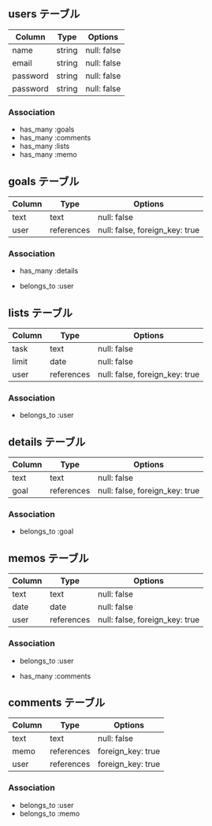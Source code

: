 ## users テーブル

| Column   | Type   | Options     |
| -------- | ------ | ----------- |
| name     | string | null: false |
| email    | string | null: false |
| password | string | null: false |
| password | string | null: false |

### Association

* has_many :goals
* has_many :comments
* has_many :lists
* has_many :memo

## goals テーブル

| Column | Type   | Options     |
| ------ | ------ | ----------- |
| text   | text   | null: false |
| user   | references | null: false, foreign_key: true |

### Association

* has_many :details
- belongs_to :user


## lists テーブル

| Column | Type       | Options                        |
| ------ | ---------- | ------------------------------ |
| task   | text       | null: false |
| limit  | date       | null: false |
| user   | references | null: false, foreign_key: true |

### Association

- belongs_to :user

## details テーブル

| Column  | Type       | Options                        |
| ------- | ---------- | ------------------------------ |
| text    | text       | null: false                    |
| goal    | references | null: false, foreign_key: true |

### Association

- belongs_to :goal

## memos テーブル

| Column  | Type       | Options                        |
| ------- | ---------- | ------------------------------ |
| text    | text       | null: false                    |
| date    | date       | null: false                    |
| user    | references | null: false, foreign_key: true |

### Association

- belongs_to :user
* has_many :comments

## comments テーブル

| Column      | Type       | Options           |
|-------------|------------|-------------------|
| text        | text       | null: false       |
| memo        | references | foreign_key: true |
| user        | references | foreign_key: true |

### Association

- belongs_to :user
- belongs_to :memo